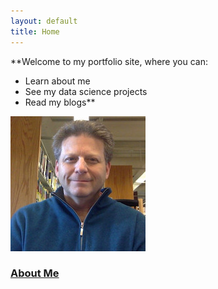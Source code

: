 ```yaml
---
layout: default
title: Home
---
```


**Welcome to my portfolio site, where you can: 
* Learn about me 
* See my data science projects 
* Read my blogs**

![image](/assets/Images/library_selfie.jpeg)
### [About Me](https://stevenwdiamond.github.io/about/)
